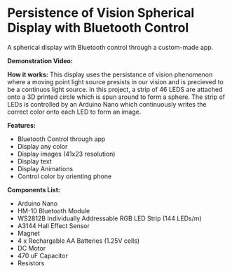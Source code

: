 # Persistence of Vision Spherical Display with Bluetooth Control
A spherical display with Bluetooth control through a custom-made app.

**Demonstration Video:** 

**How it works:**
This display uses the persistance of vision phenomenon where a moving point light source presists in our vision and is precieved to be a continuos light source.
In this project, a strip of 46 LEDS are attached onto a 3D printed circle which is spun around to form a sphere. The strip of LEDs is controlled by an Arduino Nano which continuously writes the correct color onto each LED to form an image.

**Features:**
 - Bluetooth Control through app
 - Display any color
 - Display images (41x23 resolution)
 - Display text
 - Display Animations
 - Control color by orienting phone

**Components List:**
 - Arduino Nano
 - HM-10 Bluetooth Module
 - WS2812B Individually Addressable RGB LED Strip (144 LEDs/m)
 - A3144 Hall Effect Sensor
 - Magnet
 - 4 x Rechargable AA Batteries (1.25V cells)
 - DC Motor
 - 470 uF Capacitor
 - Resistors
